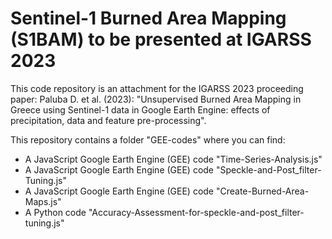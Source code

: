 # Sentinel-1 Burned Area Mapping (S1BAM) to be presented at IGARSS 2023
This code repository is an attachment for the IGARSS 2023 proceeding paper: Paluba D. et al. (2023): "Unsupervised Burned Area Mapping in Greece using Sentinel-1 data in Google Earth Engine: effects of precipitation, data and feature pre-processing". 

</b> This repository contains a folder "GEE-codes" where you can find:
  - A JavaScript Google Earth Engine (GEE) code "Time-Series-Analysis.js" 
  - A JavaScript Google Earth Engine (GEE) code "Speckle-and-Post_filter-Tuning.js" 
  - A JavaScript Google Earth Engine (GEE) code "Create-Burned-Area-Maps.js" 
  - A Python code "Accuracy-Assessment-for-speckle-and-post_filter-tuning.js"  
